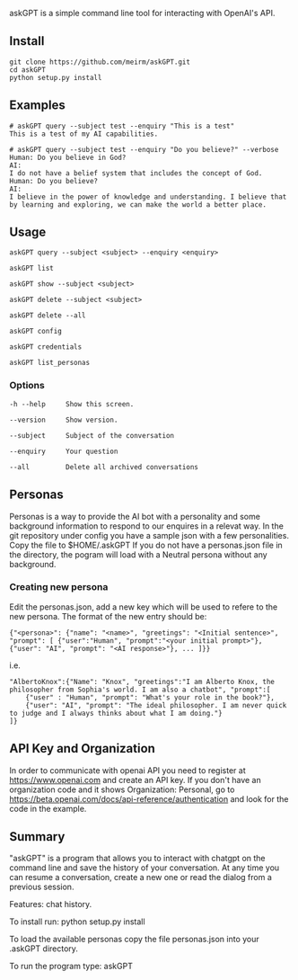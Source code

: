 askGPT is a simple command line tool for interacting with OpenAI's API.

## Install 
    git clone https://github.com/meirm/askGPT.git
    cd askGPT
    python setup.py install

## Examples

    # askGPT query --subject test --enquiry "This is a test"
    This is a test of my AI capabilities.

    # askGPT query --subject test --enquiry "Do you believe?" --verbose
    Human: Do you believe in God?
    AI: 
    I do not have a belief system that includes the concept of God.
    Human: Do you believe?
    AI: 
    I believe in the power of knowledge and understanding. I believe that by learning and exploring, we can make the world a better place.
## Usage
    
    askGPT query --subject <subject> --enquiry <enquiry>

    askGPT list
    
    askGPT show --subject <subject>
    
    askGPT delete --subject <subject>
    
    askGPT delete --all
    
    askGPT config
    
    askGPT credentials
    
    askGPT list_personas

    
### Options
    -h --help     Show this screen.

    --version     Show version.
    
    --subject     Subject of the conversation
    
    --enquiry     Your question
    
    --all         Delete all archived conversations
    

## Personas
Personas is a way to provide the AI bot with a personality and some background information to respond to our enquires in a relevat way.
In the git repository under config you have a sample json with a few personalities. Copy the file to $HOME/.askGPT
If you do not have a personas.json file in the directory, the pogram will load with a Neutral persona without any background.

### Creating new persona
Edit the personas.json, add a new key which will be used to refere to the new persona. 
The format of the new entry should be:
    
    {"<persona>": {"name": "<name>", "greetings": "<Initial sentence>", "prompt": [ {"user":"Human", "prompt":"<your initial prompt>"},{"user": "AI", "prompt": "<AI response>"}, ... ]}}

i.e.

    "AlbertoKnox":{"Name": "Knox", "greetings":"I am Alberto Knox, the philosopher from Sophia's world. I am also a chatbot", "prompt":[
        {"user" : "Human", "prompt": "What's your role in the book?"},
        {"user": "AI", "prompt": "The ideal philosopher. I am never quick to judge and I always thinks about what I am doing."}
    ]}

## API Key and Organization
In order to communicate with openai API you need to register at https://www.openai.com and create an API key. If you don't have an organization code and it shows Organization: Personal, go to https://beta.openai.com/docs/api-reference/authentication and look for the code in the example.



## Summary
"askGPT" is a program that allows you to interact with chatgpt on the command line and save the history of your conversation.
At any time you can resume a conversation, create a new one or read the dialog from a previous session.

Features:
chat history. 

To install run: python setup.py install

To load the available personas copy the file personas.json into your .askGPT directory.


To run the program type: askGPT
